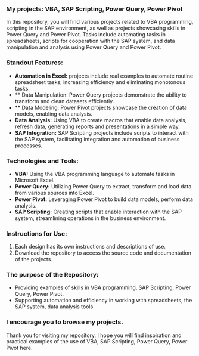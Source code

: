 ### My projects: VBA, SAP Scripting, Power Query, Power Pivot
In this repository, you will find various projects related to VBA programming, scripting in the SAP environment, as well as projects showcasing skills in Power Query and Power Pivot. Tasks include automating tasks in spreadsheets, scripts for cooperation with the SAP system, and data manipulation and analysis using Power Query and Power Pivot.

### Standout Features:
- **Automation in Excel:** projects include real examples to automate routine spreadsheet tasks, increasing efficiency and eliminating monotonous tasks.
- ** Data Manipulation: Power Query projects demonstrate the ability to transform and clean datasets efficiently.
- ** Data Modeling: Power Pivot projects showcase the creation of data models, enabling data analysis.
- **Data Analysis:** Using VBA to create macros that enable data analysis, refresh data, generating reports and presentations in a simple way.
- **SAP Integration:** SAP Scripting projects include scripts to interact with the SAP system, facilitating integration and automation of business processes.
  
### Technologies and Tools:
- **VBA:** Using the VBA programming language to automate tasks in Microsoft Excel.
- **Power Query:** Utilizing Power Query to extract, transform and load data from various sources into Excel.
- **Power Pivot:** Leveraging Power Pivot to build data models, perform data analysis.
- **SAP Scripting:** Creating scripts that enable interaction with the SAP system, streamlining operations in the business environment.
  
### Instructions for Use:
1. Each design has its own instructions and descriptions of use.
2. Download the repository to access the source code and documentation of the projects.

### The purpose of the Repository:
- Providing examples of skills in VBA programming, SAP Scripting, Power Query, Power Pivot.
- Supporting automation and efficiency in working with spreadsheets, the SAP system, data analysis tools.

### I encourage you to browse my projects.
Thank you for visiting my repository. I hope you will find inspiration and practical examples of the use of VBA, SAP Scripting, Power Query, Power Pivot here.
